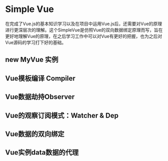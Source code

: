 # Simple  Vue
在完成了Vue.js的基本知识学习以及在项目中运用Vue.js后，还需要对Vue的原理进行更深层次的理解。这个SimpleVue是仿照Vue的双向数据绑定原理而写，旨在更好地理解Vue的原理，在之后学习工作中可以对Vue有更好的把握，也为之后对Vue源码的学习打下好的基础。
## new MyVue 实例
## Vue模板编译 Compiler
## Vue数据劫持Observer
## Vue的观察订阅模式：Watcher & Dep
## Vue数据的双向绑定
## Vue实例data数据的代理